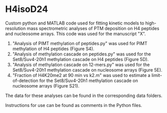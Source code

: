 # H4isoD24
Custom python and MATLAB code used for fitting kinetic models to high-resolution mass spectrometric analyses of PTM deposition on H4 peptides and nucleosome arrays. This code was used for the manuscript "X".

1) "Analysis of PIMT methylation of peptides.py" was used for PIMT methylation of H4 peptides (Figure S4).
2) "Analysis of methylation cascade on peptides.py" was used for the Set8/Suv4-20h1 methylation cascade on H4 peptides (Figure 5D).
3) "Analysis of methylation cascade on 12-mers.py" was used for the Set8/Suv4-20h1 methylation cascade on nucleosome arrays (Figure 5E).
4) "Fraction of H4K20me2 at 90 min vs k2.m" was used to estimate a limit-of-detection for the Set8/Suv4-20h1 methylation cascade on nucleosome arrays (Figure S21).

The data for these analyses can be found in the corresponding data folders.

Instructions for use can be found as comments in the Python files.
